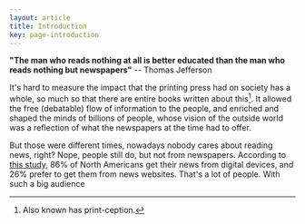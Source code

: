 ```yaml
---
layout: article
title: Introduction
key: page-introduction
---
```



**"The man who reads nothing at all is better educated than the man who reads nothing but newspapers"**
-- Thomas Jefferson

It's hard to measure the impact that the printing press had on society has a whole, so much so that there are entire books written about this[^1]. It allowed the free (debatable) flow of information to the people, and enriched and shaped the minds of billions of people, whose vision of the outside world was a reflection of what the newspapers at the time had to offer.

But those were different times, nowadays nobody cares about reading news, right? Nope, people still do, but not from newspapers. According to [this study](https://www.pewresearch.org/fact-tank/2021/01/12/more-than-eight-in-ten-americans-get-news-from-digital-devices/), 86% of North Americans get their news from digital devices, and 26% prefer to get them from news websites. That's a lot of people. With such a big audience






[^1]: Also known has print-ception.

